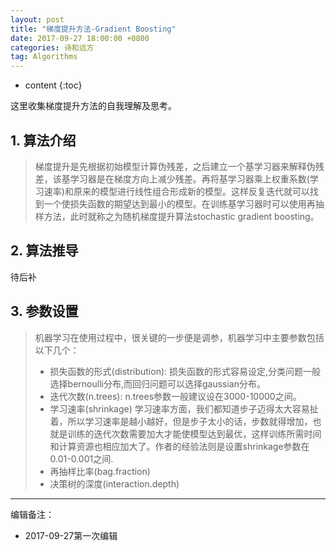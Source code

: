 ```yaml
---
layout: post
title: "梯度提升方法-Gradient Boosting"
date: 2017-09-27 18:00:00 +0800 
categories: 诗和远方
tag: Algorithms
---
```

* content
{:toc}


这里收集梯度提升方法的自我理解及思考。

<!-- more -->

## 1. 算法介绍

>梯度提升是先根据初始模型计算伪残差，之后建立一个基学习器来解释伪残差，该基学习器是在梯度方向上减少残差。再将基学习器乘上权重系数(学习速率)和原来的模型进行线性组合形成新的模型。这样反复迭代就可以找到一个使损失函数的期望达到最小的模型。在训练基学习器时可以使用再抽样方法，此时就称之为随机梯度提升算法stochastic gradient boosting。


## 2. 算法推导

  待后补

## 3. 参数设置

>机器学习在使用过程中，很关键的一步便是调参，机器学习中主要参数包括以下几个：
>- 损失函数的形式(distribution):
>  损失函数的形式容易设定,分类问题一般选择bernoulli分布,而回归问题可以选择gaussian分布。
>- 迭代次数(n.trees):
>  n.trees参数一般建议设在3000-10000之间。
>- 学习速率(shrinkage)
>  学习速率方面，我们都知道步子迈得太大容易扯着，所以学习速率是越小越好，但是步子太小的话，步数就得增加，也就是训练的迭代次数需要加大才能使模型达到最优，这样训练所需时间和计算资源也相应加大了。作者的经验法则是设置shrinkage参数在0.01-0.001之间.
>- 再抽样比率(bag.fraction)
>- 决策树的深度(interaction.depth)

---

编辑备注：

+ 2017-09-27第一次编辑
